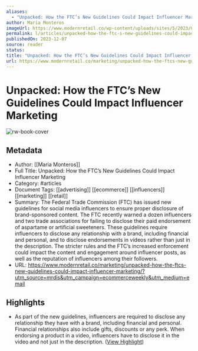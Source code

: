 ```yaml
---
aliases:
  - "Unpacked: How the FTC’s New Guidelines Could Impact Influencer Marketing"
author: Maria Monteros
imageUrl: https://www.modernretail.co/wp-content/uploads/sites/5/2023/02/Influencer.jpg
permalink: l/articles/unpacked-how-the-ftc-s-new-guidelines-could-impact-influencer-marketing
publishedOn: 2023-12-07
source: reader
status: 
title: "Unpacked: How the FTC’s New Guidelines Could Impact Influencer Marketing"
url: https://www.modernretail.co/marketing/unpacked-how-the-ftcs-new-guidelines-could-impact-influencer-marketing/?utm_source=mrdis&utm_campaign=ecommerceweekly&utm_medium=email
---
```

# Unpacked: How the FTC’s New Guidelines Could Impact Influencer Marketing

![rw-book-cover](https://www.modernretail.co/wp-content/uploads/sites/5/2023/02/Influencer.jpg)

## Metadata

- Author: [[Maria Monteros]]
- Full Title: Unpacked: How the FTC’s New Guidelines Could Impact Influencer Marketing
- Category: #articles
- Document Tags: [[advertising]] [[ecommerce]] [[influencers]] [[marketing]] [[retail]]
- Summary: The Federal Trade Commission (FTC) has issued new guidelines for social media influencers to ensure proper disclosure of brand-sponsored content. The FTC recently warned a dozen influencers and two trade associations for failing to disclose their paid endorsement of aspartame or artificial sweeteners. These guidelines require influencers to disclose any relationship with a brand, including financial and personal, and to disclose endorsements in videos rather than just in the description. The stricter rules and the FTC’s increased enforcement could impact the content and engagement around influencer posts, as well as the reputation of influencers among their followers.
- URL: https://www.modernretail.co/marketing/unpacked-how-the-ftcs-new-guidelines-could-impact-influencer-marketing/?utm_source=mrdis&utm_campaign=ecommerceweekly&utm_medium=email

## Highlights

- As part of the new guidelines, influencers are required to disclose any relationship they have with a brand, including financial and personal. Financial relationships also include gifts, discounts or any perk. When endorsing a product in a video, influencers have to disclose it in the video and not just in the description. ([View Highlight](https://read.readwise.io/read/01hjhe45vcys8qjg85hhfknxqr))
